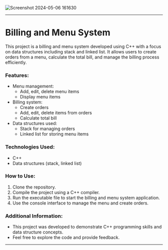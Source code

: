 ![Screenshot 2024-05-06 161630](https://github.com/NermeenKamal/Restaurant/assets/114883845/3bf7f092-be97-46aa-9ee7-6b7d1cdc91a5)

---

# Billing and Menu System

This project is a billing and menu system developed using C++ with a focus on data structures including stack and linked list. It allows users to create orders from a menu, calculate the total bill, and manage the billing process efficiently.

### Features:
- Menu management:
  - Add, edit, delete menu items
  - Display menu items
- Billing system:
  - Create orders
  - Add, edit, delete items from orders
  - Calculate total bill
- Data structures used:
  - Stack for managing orders
  - Linked list for storing menu items

### Technologies Used:
- C++
- Data structures (stack, linked list)

### How to Use:
1. Clone the repository.
2. Compile the project using a C++ compiler.
3. Run the executable file to start the billing and menu system application.
4. Use the console interface to manage the menu and create orders.

### Additional Information:
- This project was developed to demonstrate C++ programming skills and data structure concepts.
- Feel free to explore the code and provide feedback.

---
